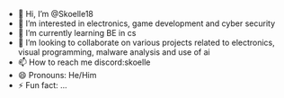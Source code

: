 - 👋 Hi, I’m @Skoelle18
- 👀 I’m interested in electronics, game development and cyber security
- 🌱 I’m currently learning BE in cs
- 💞️ I’m looking to collaborate on various projects related to electronics, visual programming, malware analysis and use of ai
- 📫 How to reach me discord:skoelle
- 😄 Pronouns: He/Him
- ⚡ Fun fact: ...

<!---
Skoelle18/Skoelle18 is a ✨ special ✨ repository because its `README.md` (this file) appears on your GitHub profile.
You can click the Preview link to take a look at your changes.
--->
